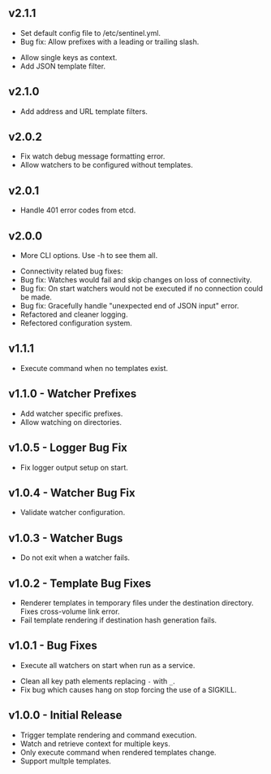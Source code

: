 ## v2.1.1
* Set default config file to /etc/sentinel.yml.
* Bug fix: Allow prefixes with a leading or trailing slash.
+ Allow single keys as context.
+ Add JSON template filter.

## v2.1.0
+ Add address and URL template filters.

## v2.0.2
* Fix watch debug message formatting error.
* Allow watchers to be configured without templates.

## v2.0.1
* Handle 401 error codes from etcd.

## v2.0.0
+ More CLI options. Use -h to see them all.
* Connectivity related bug fixes:
* Bug fix: Watches would fail and skip changes on loss of connectivity.
* Bug fix: On start watchers would not be executed if no connection could be made.
* Bug fix: Gracefully handle "unexpected end of JSON input" error.
* Refactored and cleaner logging.
* Refectored configuration system.

## v1.1.1
* Execute command when no templates exist.

## v1.1.0 - Watcher Prefixes
+ Add watcher specific prefixes.
+ Allow watching on directories.

## v1.0.5 - Logger Bug Fix
* Fix logger output setup on start.

## v1.0.4 - Watcher Bug Fix
* Validate watcher configuration.

## v1.0.3 - Watcher Bugs
* Do not exit when a watcher fails.

## v1.0.2 - Template Bug Fixes
* Renderer templates in temporary files under the destination directory. Fixes
  cross-volume link error.
* Fail template rendering if destination hash generation fails.

## v1.0.1 - Bug Fixes
+ Execute all watchers on start when run as a service.
* Clean all key path elements replacing `-` with `_`.
* Fix bug which causes hang on stop forcing the use of a SIGKILL.

## v1.0.0 - Initial Release
+ Trigger template rendering and command execution.
+ Watch and retrieve context for multiple keys.
+ Only execute command when rendered templates change.
+ Support multple templates.
